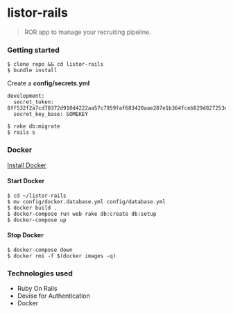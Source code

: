 listor-rails
====

> ROR app to manage your recruiting pipeline.

### Getting started

```
$ clone repo && cd listor-rails
$ bundle install
```

Create a **config/secrets.yml**

```
development:
  secret_token: 8ff532f2a7cd70372d910d4222aa57c7959faf683420aae287e1b364fceb829d827253e90af602316032368affa85d1310e081abe23abca0cb6852ed0357bdb1
  secret_key_base: SOMEKEY
```

```
$ rake db:migrate
$ rails s
```

### Docker
[Install Docker](https://docs.docker.com/engine/installation/)
#### Start Docker
```
$ cd ~/listor-rails
$ mv config/docker.database.yml config/database.yml
$ docker build . 
$ docker-compose run web rake db:create db:setup
$ docker-compose up
```

#### Stop Docker

```
$ docker-compose down
$ docker rmi -f $(docker images -q)
```

### Technologies used

- Ruby On Rails
- Devise for Authentication
- Docker

